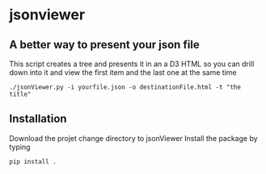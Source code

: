 # jsonviewer

## A better way to present your json file
This script creates a tree and presents it in an a D3 HTML so you can drill down into it 
and view the first item and the last one at the same time 

```
./jsonViewer.py -i yourfile.json -o destinationFile.html -t "the title"  
```

## Installation
Download the projet
change directory to jsonViewer
Install the package by typing 
```
pip install .
```

